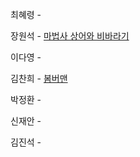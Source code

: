 최혜령 - 

장원석 - [마법사 상어와 비바라기](https://www.acmicpc.net/problem/21610)

이다영 - 

김찬희 - [봄버맨](https://www.acmicpc.net/problem/16918)

박정환 - 

신재안 - 

김진석 - 
